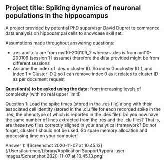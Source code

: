 ## **Project title:** Spiking dynamics of neuronal populations in the hippocampus

A project provided by potential PhD supervisor David Dupret to commence data analysis on hippocampal cells to showcase skill set.

Assumptions made throughout answering questions:

- .res and .clu are from mvl10-200109_2 whereas .des is from mnl10-200109 (session 1 I assume) therefore the data provided might be from different sessions
- Assume the index of .des = cluster ID. So index 0 = cluster ID 1, and index 1 = Cluster ID 2 so I can remove index 0 as it relates to cluster ID as per document request

**Question(s) to be asked using the data:** from increasing levels of complexity (with no real upper limit!)

Question 1: Load the spike times (stored in the .res file) along with their associated cell identity (stored in the .clu file for each recorded spike in the .res; the phenotype of which is reported in the .des file). Do you now have the same number of lines extracted from the .res and the .clu files? That is, are these two files correctly aligned in your analytical framework? Do not forget, cluster 1 should not be used. So spare memory allocation and processing time on your computer!

Answer 1: ![Screenshot 2020-11-07 at 10.45.13](/Users/laurence/Library/Application Support/typora-user-images/Screenshot 2020-11-07 at 10.45.13.png)